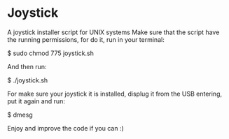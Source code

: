 # Joystick
A joystick installer script for UNIX systems
Make sure that the script have the running permissions, for do it, run in your terminal:

$ sudo chmod 775 joystick.sh

And then run:

$ ./joystick.sh

For make sure your joystick it is installed, displug it from the USB entering, put it again and run:

$ dmesg

Enjoy and improve the code if you can :)
